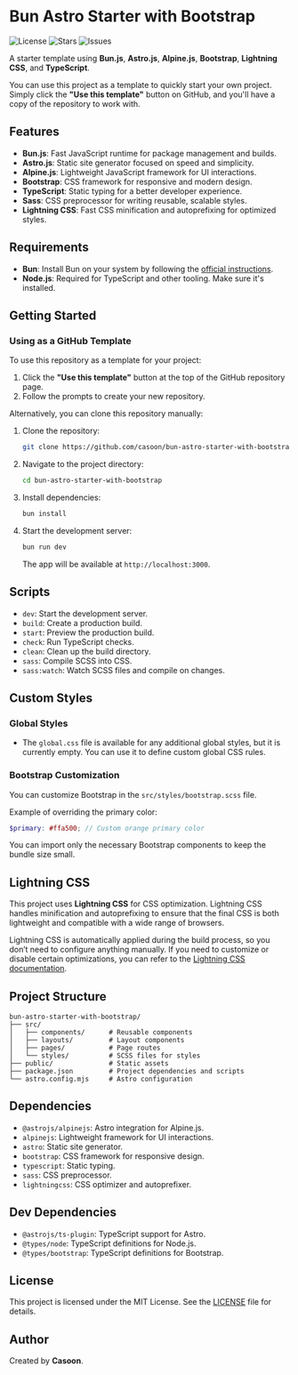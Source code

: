 # Bun Astro Starter with Bootstrap

![License](https://img.shields.io/github/license/casoon/bun-astro-starter-with-bootstrap)
![Stars](https://img.shields.io/github/stars/casoon/bun-astro-starter-with-bootstrap)
![Issues](https://img.shields.io/github/issues/casoon/bun-astro-starter-with-bootstrap)

A starter template using **Bun.js**, **Astro.js**, **Alpine.js**, **Bootstrap**, **Lightning CSS**, and **TypeScript**.

You can use this project as a template to quickly start your own project. Simply click the **"Use this template"**
button on GitHub, and you'll have a copy of the repository to work with.

## Features

- **Bun.js**: Fast JavaScript runtime for package management and builds.
- **Astro.js**: Static site generator focused on speed and simplicity.
- **Alpine.js**: Lightweight JavaScript framework for UI interactions.
- **Bootstrap**: CSS framework for responsive and modern design.
- **TypeScript**: Static typing for a better developer experience.
- **Sass**: CSS preprocessor for writing reusable, scalable styles.
- **Lightning CSS**: Fast CSS minification and autoprefixing for optimized styles.

## Requirements

- **Bun**: Install Bun on your system by following the [official instructions](https://bun.sh).
- **Node.js**: Required for TypeScript and other tooling. Make sure it's installed.

## Getting Started

### Using as a GitHub Template

To use this repository as a template for your project:

1. Click the **"Use this template"** button at the top of the GitHub repository page.
2. Follow the prompts to create your new repository.

Alternatively, you can clone this repository manually:

1. Clone the repository:

   ```bash
   git clone https://github.com/casoon/bun-astro-starter-with-bootstrap.git
   ```

2. Navigate to the project directory:

   ```bash
   cd bun-astro-starter-with-bootstrap
   ```

3. Install dependencies:

   ```bash
   bun install
   ```

4. Start the development server:

   ```bash
   bun run dev
   ```

   The app will be available at `http://localhost:3000`.

## Scripts

- `dev`: Start the development server.
- `build`: Create a production build.
- `start`: Preview the production build.
- `check`: Run TypeScript checks.
- `clean`: Clean up the build directory.
- `sass`: Compile SCSS into CSS.
- `sass:watch`: Watch SCSS files and compile on changes.

## Custom Styles

### Global Styles

- The `global.css` file is available for any additional global styles, but it is currently empty. You can use it to
  define custom global CSS rules.

### Bootstrap Customization

You can customize Bootstrap in the `src/styles/bootstrap.scss` file.

Example of overriding the primary color:

```scss
$primary: #ffa500; // Custom orange primary color
```

You can import only the necessary Bootstrap components to keep the bundle size small.

## Lightning CSS

This project uses **Lightning CSS** for CSS optimization. Lightning CSS handles minification and autoprefixing to ensure
that the final CSS is both lightweight and compatible with a wide range of browsers.

Lightning CSS is automatically applied during the build process, so you don’t need to configure anything manually. If
you need to customize or disable certain optimizations, you can refer to
the [Lightning CSS documentation](https://github.com/parcel-bundler/lightningcss).

## Project Structure

```plaintext
bun-astro-starter-with-bootstrap/
├── src/
│   ├── components/      # Reusable components
│   ├── layouts/         # Layout components
│   ├── pages/           # Page routes
│   └── styles/          # SCSS files for styles
├── public/              # Static assets
├── package.json         # Project dependencies and scripts
└── astro.config.mjs     # Astro configuration
```

## Dependencies

- `@astrojs/alpinejs`: Astro integration for Alpine.js.
- `alpinejs`: Lightweight framework for UI interactions.
- `astro`: Static site generator.
- `bootstrap`: CSS framework for responsive design.
- `typescript`: Static typing.
- `sass`: CSS preprocessor.
- `lightningcss`: CSS optimizer and autoprefixer.

## Dev Dependencies

- `@astrojs/ts-plugin`: TypeScript support for Astro.
- `@types/node`: TypeScript definitions for Node.js.
- `@types/bootstrap`: TypeScript definitions for Bootstrap.

## License

This project is licensed under the MIT License. See the [LICENSE](LICENSE) file for details.

## Author

Created by **Casoon**.
